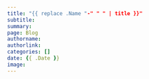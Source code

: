 ```yaml
---
title: "{{ replace .Name "-" " " | title }}"
subtitle:
summary:
page: Blog
authorname:
authorlink:
categories: []
date: {{ .Date }}
image:
---
```

